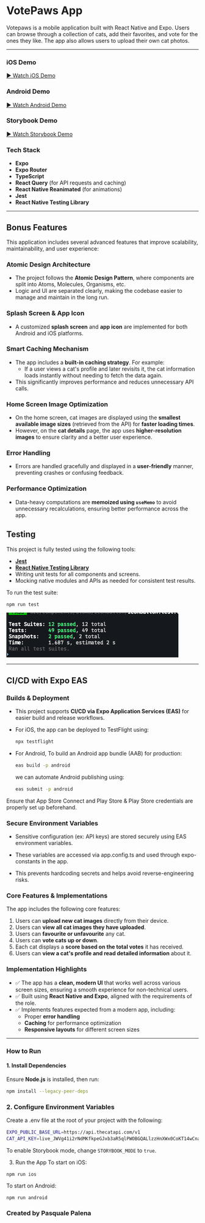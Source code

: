 # VotePaws App

Votepaws is a mobile application built with React Native and Expo. Users can browse through a collection of cats, add their favorites, and vote for the ones they like. The app also allows users to upload their own cat photos.

---

### iOS Demo

[▶️ Watch iOS Demo](demo/ios-demo.mov)

### Android Demo

[▶️ Watch Android Demo](demo/android-demo.mov)

### Storybook Demo

[▶️ Watch Storybook Demo](demo/storybook-demo.mov)


### Tech Stack

- **Expo**
- **Expo Router**
- **TypeScript**
- **React Query** (for API requests and caching)
- **React Native Reanimated** (for animations)
- **Jest** 
- **React Native Testing Library**

---

## Bonus Features

This application includes several advanced features that improve scalability, maintainability, and user experience:

### Atomic Design Architecture

- The project follows the **Atomic Design Pattern**, where components are split into Atoms, Molecules, Organisms, etc.
- Logic and UI are separated clearly, making the codebase easier to manage and maintain in the long run.

### Splash Screen & App Icon

- A customized **splash screen** and **app icon** are implemented for both Android and iOS platforms.

### Smart Caching Mechanism

- The app includes a **built-in caching strategy**. For example:
  - If a user views a cat's profile and later revisits it, the cat information loads instantly without needing to fetch the data again.
- This significantly improves performance and reduces unnecessary API calls.

### Home Screen Image Optimization

- On the home screen, cat images are displayed using the **smallest available image sizes** (retrieved from the API) for **faster loading times**.
- However, on the **cat details** page, the app uses **higher-resolution images** to ensure clarity and a better user experience.

### Error Handling

- Errors are handled gracefully and displayed in a **user-friendly** manner, preventing crashes or confusing feedback.

### Performance Optimization

- Data-heavy computations are **memoized using `useMemo`** to avoid unnecessary recalculations, ensuring better performance across the app.

## Testing

This project is fully tested using the following tools:

- **[Jest](https://jestjs.io/)** 
- **[React Native Testing Library](https://callstack.github.io/react-native-testing-library/)** 
- Writing unit tests for all components and screens.
- Mocking native modules and APIs as needed for consistent test results.

To run the test suite:
```bash
npm run test
```

![Test Result](./demo/test-result.png)

---

## CI/CD with Expo EAS

### Builds & Deployment

- This project supports **CI/CD via Expo Application Services (EAS)** for easier build and release workflows.
- For iOS, the app can be deployed to TestFlight using:

  ```bash
  npx testflight
  ```
- For Android, To build an Android app bundle (AAB)   for production:
  ```bash
  eas build -p android
  ```
  we can automate Android publishing using:
  ```bash
  eas submit -p android
  ```

Ensure that App Store Connect and Play Store & Play Store credentials are properly set up beforehand.

### Secure Environment Variables
- Sensitive configuration (ex: API keys) are stored securely using EAS environment variables.

- These variables are accessed via app.config.ts and used through expo-constants in the app.

- This prevents hardcoding secrets and helps avoid reverse-engineering risks.

### Core Features & Implementations

The app includes the following core features:

1. Users can **upload new cat images** directly from their device.
2. Users can **view all cat images they have uploaded**.
3. Users can **favourite or unfavourite** any cat.
4. Users can **vote cats up or down**.
5. Each cat displays a **score based on the total votes** it has received.
6. Users can **view a cat's profile and read detailed information** about it.

### Implementation Highlights

- ✅ The app has a **clean, modern UI** that works well across various screen sizes, ensuring a smooth experience for non-technical users.
- ✅ Built using **React Native and Expo**, aligned with the requirements of the role.
- ✅ Implements features expected from a modern app, including:
  - Proper **error handling**
  - **Caching** for performance optimization
  - **Responsive layouts** for different screen sizes

---

### How to Run

#### 1. Install Dependencies

Ensure **Node.js** is installed, then run:

```bash
npm install --legacy-peer-deps
```

### 2. Configure Environment Variables
Create a .env file at the root of your project with the following:

```bash
EXPO_PUBLIC_BASE_URL=https://api.thecatapi.com/v1
CAT_API_KEY=live_JWVg41i2rNdMKfkpeGJxb3aR5qlPWOBGQALlzzHnXWx0CoKT14wCnaYSpk174RMJ
```

To enable Storybook mode, change `STORYBOOK_MODE` to `true`.

3. Run the App
To start on iOS:

```
npm run ios
```

To start on Android:
```
npm run android
```

### Created by Pasquale Palena